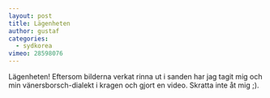 ```yaml
---
layout: post
title: Lägenheten
author: gustaf
categories:
  - sydkorea
vimeo: 28598076
---
```


Lägenheten! Eftersom bilderna verkat rinna ut i sanden har jag tagit mig och min vänersborsch-dialekt i kragen och gjort en video. Skratta inte åt mig ;).